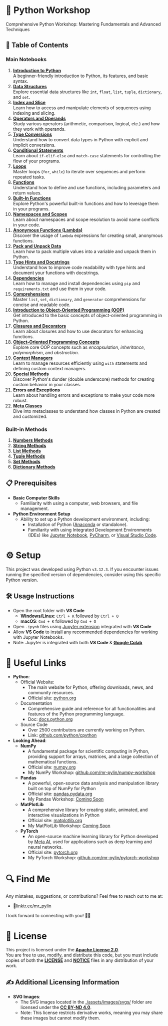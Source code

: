 # 🐍 Python Workshop
Comprehensive Python Workshop: Mastering Fundamentals and Advanced Techniques

## 📖 Table of Contents
### Main Notebooks
   1. [**Introduction to Python**](./codes/01_introduction-to-python.ipynb)  
      A beginner-friendly introduction to Python, its features, and basic syntax.
   1. [**Data Structures**](./codes/02_data-structures.ipynb)  
      Explore essential data structures like `int`, `float`, `list`, `tuple`, `dictionary`, and `set`.
   1. [**Index and Slice**](./codes/03_index-&-slice.ipynb)  
      Learn how to access and manipulate elements of sequences using indexing and slicing.
   1. [**Operators and Operands**](./codes/04_operator-&-operand.ipynb)  
      Study various operators (arithmetic, comparison, logical, etc.) and how they work with operands.
   1. [**Type Conversions**](./codes/05_type-conversion.ipynb)  
      Understand how to convert data types in Python with explicit and implicit conversions.
   1. [**Conditional Statements**](./codes/06_conditional-statements.ipynb)  
      Learn about `if-elif-else` and `match-case` statements for controlling the flow of your programs.
   1. [**Loops**](./codes/07_loops.ipynb)  
      Master loops (`for`, `while`) to iterate over sequences and perform repeated tasks.
   1. [**Functions**](./codes/08_functions.ipynb)  
      Understand how to define and use functions, including parameters and return values.
   1. [**Built-In Functions**](./codes/09_built-in-functions.ipynb)  
      Explore Python's powerful built-in functions and how to leverage them in your programs.
   1. [**Namespaces and Scopes**](./codes/10_namespace-&-scope.ipynb)  
      Learn about namespaces and scope resolution to avoid name conflicts in your code.
   1. [**Anonymous Functions (Lambda)**](./codes/11_lambda.ipynb)  
      Discover the usage of `lambda` expressions for creating small, anonymous functions.
   1. [**Pack and Unpack Data**](./codes/12_pack-unpack.ipynb)  
      Learn how to pack multiple values into a variable and unpack them in Python.
   1. [**Type Hints and Docstrings**](./codes/13_type-hints-and-docstrings.ipynb)  
      Understand how to improve code readability with type hints and document your functions with docstrings.
   1. [**Dependencies**](./codes/14_dependencies.ipynb)  
      Learn how to manage and install dependencies using `pip` and `requirements.txt` and use them in your code.
   1. [**Comprehensions**](./codes/15_comprehensions.ipynb)  
      Master `list`, `set`, `dictionary`, and `generator` comprehensions for concise and readable code.
   1. [**Introduction to Object-Oriented Programming (OOP)**](./codes/16_introduction-to-oop.ipynb)  
      Get introduced to the basic concepts of object-oriented programming in Python.
   1. [**Closures and Decorators**](./codes/17_closure-decorator.ipynb)  
      Learn about closures and how to use decorators for enhancing functions.
   1. [**Object-Oriented Programming Concepts**](./codes/18_oop-concepts.ipynb)  
      Explore core OOP concepts such as *encapsulation*, *inheritance*, *polymorphism*, and *abstraction*.
   1. [**Context Managers**](./codes/19_context-managers.ipynb)  
      Learn to manage resources efficiently using `with` statements and defining custom context managers.
   1. [**Special Methods**](./codes/20_special-methods.ipynb)  
      Discover Python's dunder (double underscore) methods for creating custom behavior in your classes.
   1. [**Errors and Exceptions**](./codes/21_errors-and-exceptions.ipynb)  
      Learn about handling errors and exceptions to make your code more robust.
   1. [**Meta Classes**](./codes/22_meta-classes.ipynb)  
      Dive into metaclasses to understand how classes in Python are created and customized.

### Built-in Methods
   1. [**Numbers Methods**](./codes/builtins/list-methods.ipynb)
   1. [**String Methods**](./codes/builtins/string-methods.ipynb)
   1. [**List Methods**](./codes/builtins/list-methods.ipynb)
   1. [**Tuple Methods**](./codes/builtins/tuple-methods.ipynb)
   1. [**Set Methods**](./codes/builtins/set-methods.ipynb)
   1. [**Dictionary Methods**](./codes/builtins/dictionary-methods.ipynb)

## 📋 Prerequisites
   - **Basic Computer Skills**
      - Familiarity with using a computer, web browsers, and file management.
   - **Python Environment Setup**
      - Ability to set up a Python development environment, including:
         - Installation of Python ([Anaconda](https://www.anaconda.com/) or standalone).
         - Familiarity with using Integrated Development Environments (IDEs) like [Jupyter Notebook](https://jupyter.org/), [PyCharm](https://www.jetbrains.com/pycharm/), or [Visual Studio Code](https://code.visualstudio.com/).

# ⚙️ Setup
This project was developed using Python `v3.12.3`. If you encounter issues running the specified version of dependencies, consider using this specific Python version.

## 🛠️ Usage Instructions
   - Open the root folder with **VS Code**
      - **Windows/Linux**: `Ctrl + K` followed by `Ctrl + O`
      - **macOS**: `Cmd + K` followed by `Cmd + O`
   - Open `.ipynb` files using [Jupyter extension](https://marketplace.visualstudio.com/items?itemName=ms-toolsai.jupyter) integrated with **VS Code**
   - Allow **VS Code** to install any recommended dependencies for working with Jupyter Notebooks.
   - Note: Jupyter is integrated with both **VS Code** & **[Google Colab](https://colab.research.google.com/)**

# 🔗 Useful Links
   - **Python**:
      - Official Website:
         - The main website for Python, offering downloads, news, and community resources.
         - Official site: [python.org](https://www.python.org/)
      - Documentation
         - Comprehensive guide and reference for all functionalities and features of the Python programming language.
         - Doc: [docs.python.org](https://docs.python.org/)
      - Source Code
         - Over 2500 contributors are currently working on Python.
         - Link: [github.com/python/cpython](https://github.com/python/cpython)
   - **Looking Ahead**:
      - **NumPy**
         - A fundamental package for scientific computing in Python, providing support for arrays, matrices, and a large collection of mathematical functions.
         - Official site: [numpy.org](https://numpy.org/)
         - My NumPy Workshop: [github.com/mr-pylin/numpy-workshop](https://github.com/mr-pylin/numpy-workshop)
      - **Pandas**
         - A powerful, open-source data analysis and manipulation library built on top of NumPy for Python
         - Official site: [pandas.pydata.org](https://pandas.pydata.org/)
         - My Pandas Workshop: [Coming Soon](https://github.com/mr-pylin/#)
      - **MatPlotLib**
         - A comprehensive library for creating static, animated, and interactive visualizations in Python
         - Official site: [matplotlib.org](https://matplotlib.org/)
         - My MatPlotLib Workshop: [Coming Soon](https://github.com/mr-pylin/#)
      - **PyTorch**
         - An open-source machine learning library for Python developed by [Meta AI](https://ai.meta.com/), used for applications such as deep learning and neural networks.
         - Official site: [pytorch.org](https://pytorch.org/)
         - My PyTorch Workshop: [github.com/mr-pylin/pytorch-workshop](https://github.com/mr-pylin/pytorch-workshop)

# 🔍 Find Me
Any mistakes, suggestions, or contributions? Feel free to reach out to me at:
   - 📍[linktr.ee/mr_pylin](https://linktr.ee/mr_pylin)
   
I look forward to connecting with you! 🏃‍♂️

# 📄 License
This project is licensed under the **[Apache License 2.0](./LICENSE)**.  
You are free to use, modify, and distribute this code, but you must include copies of both the [**LICENSE**](./LICENSE) and [**NOTICE**](./NOTICE) files in any distribution of your work.

## ✍️ Additional Licensing Information
- **SVG Images**:
   - The SVG images located in the [./assets/images/svgs/](./assets/images/svgs/) folder are licensed under the **[CC BY-ND 4.0](./assets/images/svgs/LICENSE)**.
   - Note: This license restricts derivative works, meaning you may share these images but cannot modify them.
